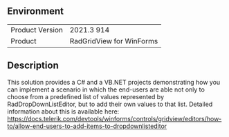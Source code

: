 ## Environment
<table>
	<tr>
		<td>Product Version</td>
		<td>2021.3 914</td>
	</tr>
	<tr>
		<td>Product</td>
		<td>RadGridView for WinForms</td>
	</tr>
</table>


## Description 

This solution provides a C# and a VB.NET projects demonstrating how you can implement a scenario in which the end-users are able not only to choose from a predefined list of values represented by RadDropDownListEditor, but to add their own values to that list. Detailed information about this is available here: https://docs.telerik.com/devtools/winforms/controls/gridview/editors/how-to/allow-end-users-to-add-items-to-dropdownlisteditor


